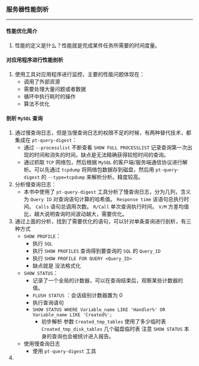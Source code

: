 ### 服务器性能剖析
---
#### 性能优化简介
1. 性能的定义是什么？性能就是完成某件任务所需要的时间度量。

#### 对应用程序进行性能剖析
1. 使用工具对应用程序进行监控，主要的性能问题体现在：
    + 调用了外部资源
    + 需要处理大量问题或者数据
    + 循环中执行耗时的操作
    + 算法不优化

#### 剖析 ```MySQL``` 查询
1. 通过慢查询日志，但是当慢查询日志的权限不足的时候，有两种替代技术，都集成在 ```pt-query-digest```：
    + 通过 ```--processlist``` 不断查看 ```SHOW FULL PROCESSLIST``` 记录查询第一次出现的时间和消失的时间。缺点是无法精确获得较短时间的查询。
    + 通过抓取 ```TCP``` 网络包，然后根据 ```MySQL``` 的客户端/服务端通信协议进行解析。可以先通过 ```tcpdump``` 将网络包数据存到磁盘，然后用 ```pt-query-digest``` 的 ```--type=tcpdump``` 来解析分析。精度较高。
2. 分析慢查询日志：
    + 本书中使用了 ```pt-query-digest``` 工具分析了慢查询日志，分为几列，含义为 ```Query ID``` 对查询语句计算的哈希值。 ```Response time``` 该语句总执行时间。 ```Calls``` 语句总调用次数。 ```R/Call``` 单次查询执行时间。 ```V/M``` 方差均值比，越大说明查询时间波动越大，需要优化。
3. 通过上面的分析，找到了需要优化的语句，可以针对单条查询进行剖析，有三种方式
    + ```SHOW PROFILE```：
        + 执行 ```SQL```
        + 执行 ```SHOW PROFILES``` 查询得到要查询的 ```SQL``` 的 ```Query_ID```
        + 执行 ```SHOW PROFILE FOR QUERY <Query_ID>```
        + 缺点就是 没法格式化
    + ```SHOW STATUS```：
        + 记录了一个全局的计数器，可以在查询结束后，观察某些计数器的值。
        + ```FLUSH STATUS``` ：会话级别计数器置为 0
        + 执行查询语句
        + ```SHOW STATUS WHERE Variable_name LIKE 'Handler%' OR Variable_name LIKE 'Created%';```
            + 初步解析 参数 ```Created_tmp_tables``` 使用了多少临时表 ```Created_tmp_disk_tables``` 几个磁盘临时表 注意 ```SHOW STATUS``` 本身的查询也会被统计进入报告。
    + 使用慢查询日志
        + 使用 ```pt-query-digest``` 工具
4. 